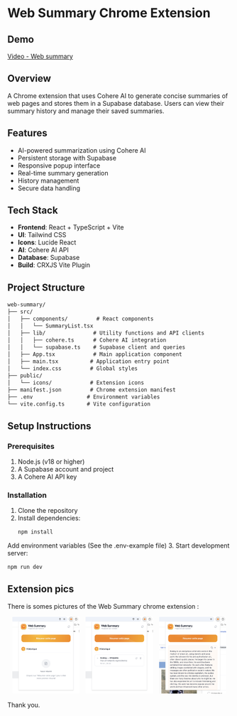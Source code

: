 # Web Summary Chrome Extension

## Demo

[Video - Web summary](https://www.youtube.com/watch?v=xqwuw2xU1Yo)

## Overview
A Chrome extension that uses Cohere AI to generate concise summaries of web pages and stores them in a Supabase database. Users can view their summary history and manage their saved summaries.

## Features
- AI-powered summarization using Cohere AI
- Persistent storage with Supabase
- Responsive popup interface
- Real-time summary generation
- History management
- Secure data handling

## Tech Stack
- **Frontend**: React + TypeScript + Vite
- **UI**: Tailwind CSS
- **Icons**: Lucide React
- **AI**: Cohere AI API
- **Database**: Supabase
- **Build**: CRXJS Vite Plugin

## Project Structure
```
web-summary/
├── src/
│   ├── components/         # React components
│   │   └── SummaryList.tsx
│   ├── lib/               # Utility functions and API clients
│   │   ├── cohere.ts      # Cohere AI integration
│   │   └── supabase.ts    # Supabase client and queries
│   ├── App.tsx            # Main application component
│   ├── main.tsx          # Application entry point
│   └── index.css         # Global styles
├── public/
│   └── icons/            # Extension icons
├── manifest.json         # Chrome extension manifest
├── .env                 # Environment variables
└── vite.config.ts       # Vite configuration
```

## Setup Instructions

### Prerequisites
1. Node.js (v18 or higher)
2. A Supabase account and project
3. A Cohere AI API key

### Installation
1. Clone the repository
2. Install dependencies:
   ```bash
   npm install
   ```
Add environment variables (See the .env-example file)
3. Start development server:
   ```bash
   npm run dev
   ```


## Extension pics

There is somes pictures of the Web Summary chrome extension : 

<div align="center">
  <img src="/img/web-summary-pic.png" width="30%" style="margin-right:10px">
  <img src="/img/web-summary-pic2.png" width="30%" style="margin-right:10px">
  <img src="/img/web-summary-pic3.png" width="30%">
</div>

Thank you.

